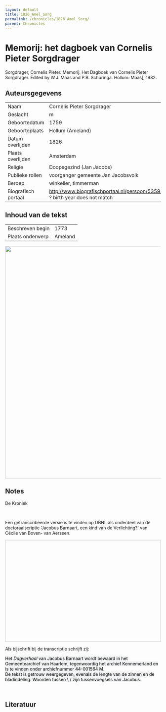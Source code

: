 ```yaml
---
layout: default
title: 1826_Amel_Sorg
permalink: /chronicles/1826_Amel_Sorg/
parent: Chronicles
--- 
```



# Memorij: het dagboek van Cornelis Pieter Sorgdrager 

Sorgdrager, Cornelis Pieter. Memorij: Het Dagboek van Cornelis Pieter Sorgdrager. Edited by W.J. Maas and P.B. Schuringa. Hollum: Maas], 1982. 

## Auteursgegevens 

| | | 
| --------------- | --------------- | 
| Naam | Cornelis Pieter Sorgdrager | 
| Geslacht | m | 
 | Geboortedatum | 1759 | 
| Geboorteplaats | Hollum (Ameland) | 
| Datum overlijden | 1826 | 
| Plaats overlijden | Amsterdam | 
| Religie | Doopsgezind (Jan Jacobs) | 
| Publieke rollen | voorganger gemeente Jan Jacobsvolk | 
| Beroep | winkelier, timmerman | 
| Biografisch portaal | http://www.biografischportaal.nl/persoon/53593261 ? birth year does not match | 

## Inhoud van de tekst 

| | | 
| --------------- | --------------- | 
| Beschreven begin | 1773 | 
| Plaats onderwerp | Ameland | 

[<img src="..\..\barplots_chronicles\1826_Amel_Sorg.jpg" width="750"/>](..\..\barplots_chronicles\1826_Amel_Sorg.jpg) 

## Notes 

<div data-schema-version="8"><p>De Kroniek</p>
<p>&nbsp;</p>
<p>Een getranscribeerde versie is te vinden op DBNL als onderdeel van de doctoraalscriptie 'Jacobus Barnaart, een kind van de Verlichting?' van Cécile van Boven- van Aerssen.</p>
<p><img alt="" data-attachment-key="XMKBAG3I" width="606" height="329"></p>
<p>Als bijschrift bij de transcriptie schrijft zij:</p>
<p><span style="color: #000000"><span style="background-color: #f3f4f5">Het&nbsp;</span></span><em><span style="color: #000000"><span style="background-color: #f3f4f5">Dagverhaal</span></span></em><span style="color: #000000"><span style="background-color: #f3f4f5">&nbsp;van Jacobus Barnaart wordt bewaard in het Gemeentearchief van Haarlem, tegenwoordig het archief Kennemerland en is te vinden onder archiefnummer 44-001564 M.<br>De tekst is getrouw weergegeven, evenals de lengte van de zinnen en de bladindeling. Woorden tussen \ / zijn tussenvoegsels van Jacobus.</span></span></p>
<p>&nbsp;</p>
</div> 

## Literatuur 


